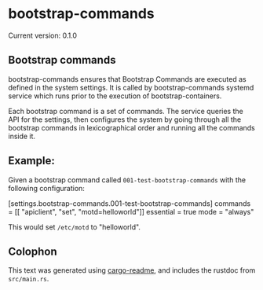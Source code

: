# bootstrap-commands

Current version: 0.1.0

## Bootstrap commands

bootstrap-commands ensures that Bootstrap Commands are executed as defined in the system
settings. It is called by bootstrap-commands systemd service which runs prior to the
execution of bootstrap-containers.

Each bootstrap command is a set of commands. The service queries the API for the settings, then
configures the system by going through all the bootstrap commands in lexicographical order and
running all the commands inside it.

## Example:
Given a bootstrap command called `001-test-bootstrap-commands` with the following configuration:

[settings.bootstrap-commands.001-test-bootstrap-commands]
commands = [[ "apiclient", "set", "motd=helloworld"]]
essential = true
mode = "always"

This would set `/etc/motd` to "helloworld".

## Colophon

This text was generated using [cargo-readme](https://crates.io/crates/cargo-readme), and includes the rustdoc from `src/main.rs`.
